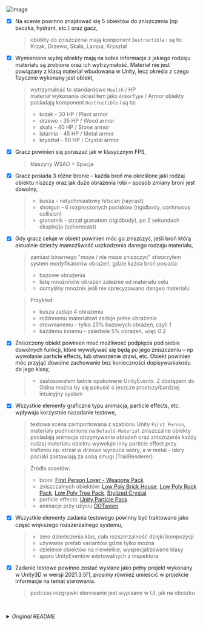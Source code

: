 ![image](https://github.com/Vheos/Interview.BeastGames/assets/9155825/69906934-c420-4c2d-9f8c-6df7b34e1f24)

- [x] Na scenie powinno znajdować się 5 obiektów do zniszczenia (np beczka, hydrant, etc.) oraz gacz,
  > obiekty do zniszczenai mają komponent `Destructible` i są to:
  > Krzak, Drzewo, Skała, Lampa, Kryształ
- [x] Wymienione wyżej obiekty mają na sobie informacje z jakiego rodzaju materiału są zrobione oraz ich wytrzymałość. Materiał nie jest powiązany z klasą material wbudowana w Unity, lecz określa z czego fizycznie wykonany jest obiekt,
  > wytrzymałość to standardowo `Health` / HP  
  > materiał wykonania okresliłem jako `ArmorType` / Armor
  > obiekty posiadają komponent `Destructible` i są to:
  > - krzak - 30 HP / Plant armor
  > - drzewo - 35 HP / Wood armor
  > - skała - 40 HP / Stone armor
  > - latarnia - 45 HP / Metal armor
  > - kryształ - 50 HP / Crystal armor
- [x] Gracz powinien się poruszać jak w klasycznym FPS,
  > klaszyny WSAD + Spacja
- [x] Gracz posiada 3 różne bronie – każda broń ma określone jaki rodzaj obiektu niszczy oraz jak duże obrażenia robi – sposób zmiany broni jest dowolny,
  > - kusza - natychmiastowy hitscan (raycast)
  > - shotgun - 6 rozproszonych pocisków (rigidbody, continuous collision)
  > - granatnik - strzał granatem (rigidbody), po 2 sekundach eksplozja (spherecast) 
- [x] Gdy gracz celuje w obiekt powinien móc go zniszczyć, jeśli broń którą aktualnie dzierży mamożliwość uszkodzenia danego rodzaju materiału,
  > zamiast binarnego "może / nie może zniszczyć" stworzyłem system modyfikatorów obrażeń, gdzie każda broń posiada:
  > - bazowe obrażenia
  > - listę mnożników obrażeń zależnie od materiału celu
  > - domyślny mnożnik jeśli nie sprecyzowano dangeo materiału

  > Przykład:
  > - kusza zadaje 4 obrażenia
  > - roślinnemu materiałowi zadaje pełne obrażenia
  > - drewnianemu - tylko 25% bazowych obrażeń, czyli 1
  > - każdemu innemu - zaledwie 5% obrażeń, więc 0.2
- [x] Zniszczony obiekt powinien mieć możliwość podpięcia pod siebie dowolnych funkcji, które wywoływać się będą po jego zniszczeniu – np wywołanie particle effects, lub otworzenie drzwi, etc. Obiekt powinien móc przyjąć dowolne zachowanie bez konieczności dopisywaniakodu do jego klasy,
  > - zastosowałem ładnie opakowane UnityEvents. Z dostępem do Odina można by się pokusić o jeszcze prostszy/bardziej intuicyjny system
- [x] Wszystkie elementy graficzne typu animacja, particle effects, etc. wpływaja korzystnie nazadanie testowe,
  > testowa scena zaimportowana z szablonu Unity `First Person`, materiały podmienione na `Default-Material`
  > zniszczalne obiekty posiadają animacje otrzymywania obrażeń oraz zniszczenia
  > każdy rodzaj materiału obiektu wywołuje inny particle effect przy trafieniu
  >   np. strzał w drzewo wyrzuca wióry, a w metal - iskry
  > pociski zostawiają za sobą smugi (TrailRenderer)

  > Źródła assetów:
  > - broni: [First Person Lover - Weapons Pack](https://assetstore.unity.com/packages/3d/props/guns/first-person-lover-weapons-pack-39976)
  > - zniszczalnych obiektów: [Low Poly Brick House](https://assetstore.unity.com/packages/3d/props/exterior/low-poly-brick-houses-131899), [Low Poly Rock Pack](https://assetstore.unity.com/packages/3d/environments/low-poly-rock-pack-57874), [Low Poly Tree Pack](https://assetstore.unity.com/packages/3d/vegetation/trees/low-poly-tree-pack-57866), [Stylized Crystal](https://assetstore.unity.com/packages/3d/props/stylized-crystal-77275)
  > - particle effects: [Unity Particle Pack](https://assetstore.unity.com/packages/vfx/particles/particle-pack-127325)
  > - animacje przy użyciu [DOTween](https://assetstore.unity.com/packages/tools/animation/dotween-hotween-v2-27676)
- [x] Wszystkie elementy zadania testowego powinny być traktowane jako część większego rozszerzalnego systemu,
  > - zero dziediczenia klas, cała rozszerzalność dzięki kompozycji
  > - używanie prefab variantów gdzie tylko można
  > - dzielenie obiektów na niewielkie, wyspecjalizowane klasy
  > - sporo UnityEventów edytowalnych z inspektora
- [x] Zadanie testowe powinno zostać wysłane jako pełny projekt wykonany w Unity3D w wersji
2021.3.5f1, prosimy również umieścić w projekcie informacje na temat sterowania.
  > podczas rozgrywki sterowanie jest wypisane w UI, jak na obrazku

</br>

_<details><summary>Original README</summary>_
Zadanie testowe

Wykonaj poniższe założenia gry typu First Person Shooter:
- Na scenie powinno znajdować się 5 obiektów do zniszczenia (np beczka, hydrant, etc.) oraz
gracz,
- Wymienione wyżej obiekty mają na sobie informacje z jakiego rodzaju materiału są
zrobione oraz ich wytrzymałość,
- Materiał nie jest powiązany z klasą material wbudowana w Unity, lecz określa z czego
fizycznie wykonany jest obiekt,
- Gracz powinien się poruszać jak w klasycznym FPS,
- Gracz posiada 3 różne bronie – każda broń ma określone jaki rodzaj obiektu niszczy oraz jak
duże obrażenia robi – sposób zmiany broni jest dowolny,
- Gdy gracz celuje w obiekt powinien móc go zniszczyć, jeśli broń którą aktualnie dzierży ma
możliwość uszkodzenia danego rodzaju materiału,
- Zniszczony obiekt powinien mieć możliwość podpięcia pod siebie dowolnych funkcji, które
wywoływać się będą po jego zniszczeniu – np wywołanie particle effects, lub otworzenie
drzwi, etc. Obiekt powinien móc przyjąć dowolne zachowanie bez konieczności dopisywania
kodu do jego klasy,
- Wszystkie elementy graficzne typu animacja, particle effects, etc. wpływaja korzystnie na
zadanie testowe,
- Wszystkie elementy zadania testowego powinny być traktowane jako część większego
rozszerzalnego systemu,
- Zadanie testowe powinno zostać wysłane jako pełny projekt wykonany w Unity3D w wersji
2021.3.5f1, prosimy również umieścić w projekcie informacje na temat sterowania.
  
Wykonane zadanie prosimy wysłać na adres e-mail: praca@beastgamesofficial.com

Beast Games S.A.
</details>
